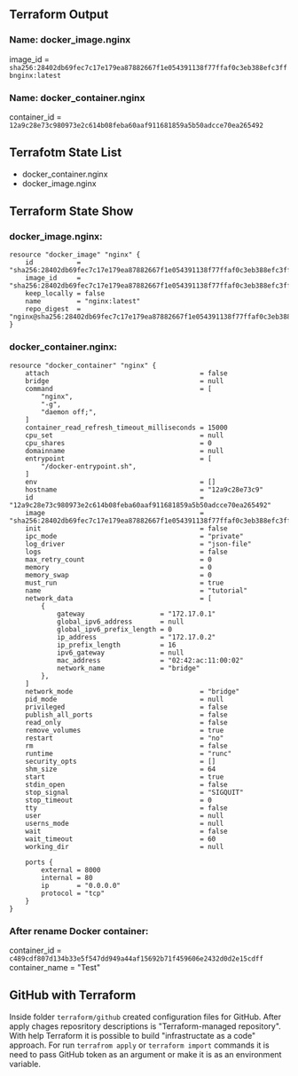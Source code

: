 ## Terraform Output

### Name: docker_image.nginx

image_id = `sha256:28402db69fec7c17e179ea87882667f1e054391138f77ffaf0c3eb388efc3ffbnginx:latest`

### Name: docker_container.nginx
container_id = `12a9c28e73c980973e2c614b08feba60aaf911681859a5b50adcce70ea265492`

## Terrafotm State List

- docker_container.nginx
- docker_image.nginx

## Terraform State Show

### docker_image.nginx:
```hcl
resource "docker_image" "nginx" {
    id           = "sha256:28402db69fec7c17e179ea87882667f1e054391138f77ffaf0c3eb388efc3ffbnginx:latest"
    image_id     = "sha256:28402db69fec7c17e179ea87882667f1e054391138f77ffaf0c3eb388efc3ffb"
    keep_locally = false
    name         = "nginx:latest"
    repo_digest  = "nginx@sha256:28402db69fec7c17e179ea87882667f1e054391138f77ffaf0c3eb388efc3ffb"
}
```
### docker_container.nginx:
```hcl
resource "docker_container" "nginx" {
    attach                                      = false
    bridge                                      = null
    command                                     = [
        "nginx",
        "-g",
        "daemon off;",
    ]
    container_read_refresh_timeout_milliseconds = 15000
    cpu_set                                     = null
    cpu_shares                                  = 0
    domainname                                  = null
    entrypoint                                  = [
        "/docker-entrypoint.sh",
    ]
    env                                         = []
    hostname                                    = "12a9c28e73c9"
    id                                          = "12a9c28e73c980973e2c614b08feba60aaf911681859a5b50adcce70ea265492"
    image                                       = "sha256:28402db69fec7c17e179ea87882667f1e054391138f77ffaf0c3eb388efc3ffb"
    init                                        = false
    ipc_mode                                    = "private"
    log_driver                                  = "json-file"
    logs                                        = false
    max_retry_count                             = 0
    memory                                      = 0
    memory_swap                                 = 0
    must_run                                    = true
    name                                        = "tutorial"
    network_data                                = [
        {
            gateway                   = "172.17.0.1"
            global_ipv6_address       = null
            global_ipv6_prefix_length = 0
            ip_address                = "172.17.0.2"
            ip_prefix_length          = 16
            ipv6_gateway              = null
            mac_address               = "02:42:ac:11:00:02"
            network_name              = "bridge"
        },
    ]
    network_mode                                = "bridge"
    pid_mode                                    = null
    privileged                                  = false
    publish_all_ports                           = false
    read_only                                   = false
    remove_volumes                              = true
    restart                                     = "no"
    rm                                          = false
    runtime                                     = "runc"
    security_opts                               = []
    shm_size                                    = 64
    start                                       = true
    stdin_open                                  = false
    stop_signal                                 = "SIGQUIT"
    stop_timeout                                = 0
    tty                                         = false
    user                                        = null
    userns_mode                                 = null
    wait                                        = false
    wait_timeout                                = 60
    working_dir                                 = null

    ports {
        external = 8000
        internal = 80
        ip       = "0.0.0.0"
        protocol = "tcp"
    }
}
```
### After rename Docker container:

container_id = `c489cdf807d134b33e5f547dd949a44af15692b71f459606e2432d0d2e15cdff`
container_name = "Test"


## GitHub with Terraform

Inside folder `terraform/github` created configuration files for GitHub. After apply chages reposritory descriptions is "Terraform-managed repository". With help Terraform it is possible to build "infrastructate as a code" approach. For run ```terrafrom apply``` or ```terraform import``` commands it is need to pass GitHub token as an argument or make it is as an environment variable.